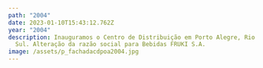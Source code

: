 ```yaml
---
path: "2004"
date: 2023-01-10T15:43:12.762Z
year: "2004"
description: Inauguramos o Centro de Distribuição em Porto Alegre, Rio Grande do
  Sul. Alteração da razão social para Bebidas FRUKI S.A.
image: /assets/p_fachadacdpoa2004.jpg
---
```

